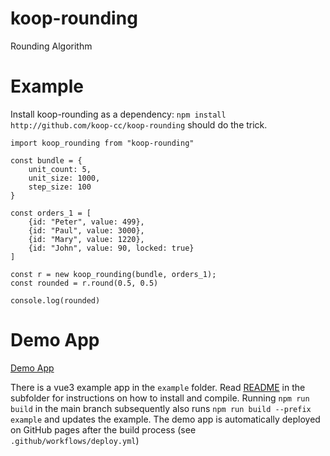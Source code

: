 # koop-rounding
Rounding Algorithm

# Example

Install koop-rounding as a dependency: `npm install http://github.com/koop-cc/koop-rounding` should do the trick.

```
import koop_rounding from "koop-rounding"

const bundle = {
    unit_count: 5,
    unit_size: 1000,
    step_size: 100
}
  
const orders_1 = [
    {id: "Peter", value: 499}, 
    {id: "Paul", value: 3000}, 
    {id: "Mary", value: 1220}, 
    {id: "John", value: 90, locked: true}
]

const r = new koop_rounding(bundle, orders_1);
const rounded = r.round(0.5, 0.5)

console.log(rounded)
```


# Demo App

[Demo App](//koop-cc.github.io/koop-rounding)

There is a vue3 example app in the `example` folder. Read [README](//github.com/koop-cc/koop-rounding/tree/main/example/README.md) in the subfolder for instructions on how to install and compile. Running `npm run build` in the main branch subsequently also runs `npm run build --prefix example` and updates the example. The demo app is automatically deployed on GitHub pages after the build process (see `.github/workflows/deploy.yml`)